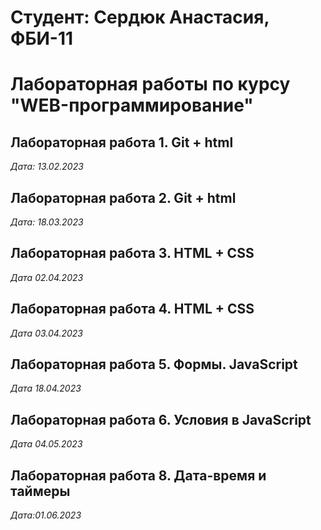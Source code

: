 # Студент: Сердюк Анастасия, ФБИ-11


# Лабораторная работы по курсу "WEB-программирование"


## Лабораторная работа 1. Git + html


*Дата: 13.02.2023*



## Лабораторная работа 2. Git + html

*Дата: 18.03.2023*


## Лабораторная работа 3. HTML + CSS

*Дата 02.04.2023*


## Лабораторная работа 4. HTML + CSS

*Дата 03.04.2023*


## Лабораторная работа 5. Формы. JavaScript

*Дата 18.04.2023*

## Лабораторная работа 6. Условия в JavaScript

*Дата 04.05.2023*

## Лабораторная работа 8. Дата-время и таймеры

*Дата:01.06.2023*

